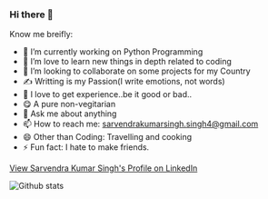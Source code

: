 ### Hi there 👋

Know me breifly:

<!--
**sarvendrasingh/sarvendrasingh** is a ✨ _special_ ✨ repository because its `README.md` (this file) appears on your GitHub profile.
-->

- 🔭 I’m currently working on Python Programming
- 🌱 I’m love to learn new things in depth related to coding
- 👯 I’m looking to collaborate on some projects for my Country
- ✍️ Writting is my Passion(I write emotions, not words)
- 🤔 I love to get experience..be it good or bad..
- 😋 A pure non-vegitarian
- 💬 Ask me about anything
- 📫 How to reach me: sarvendrakumarsingh.singh4@gmail.com
- 😄 Other than Coding: Travelling and cooking
- ⚡ Fun fact: I hate to make friends.

<div class="LI-profile-badge"  data-version="v1" data-size="medium" data-locale="en_US" data-type="vertical" data-theme="dark" data-vanity="singhsaahab07"><a class="LI-simple-link" href='https://in.linkedin.com/in/singhsaahab07?trk=profile-badge'>View Sarvendra Kumar Singh's Profile on LinkedIn</a></div>

![Github stats](https://github-readme-stats.vercel.app/api?username=sarvendrasingh)

